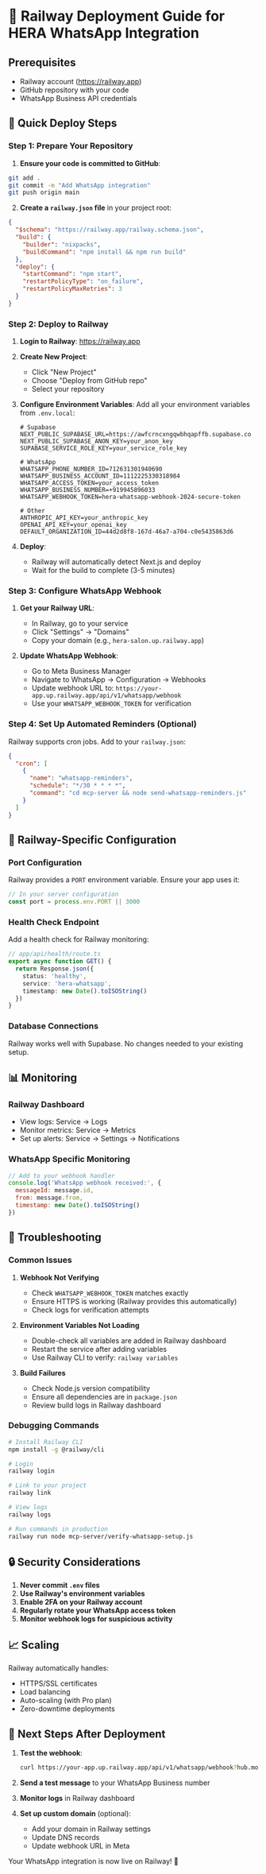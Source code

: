 # 🚂 Railway Deployment Guide for HERA WhatsApp Integration

## Prerequisites
- Railway account (https://railway.app)
- GitHub repository with your code
- WhatsApp Business API credentials

## 🚀 Quick Deploy Steps

### Step 1: Prepare Your Repository

1. **Ensure your code is committed to GitHub**:
```bash
git add .
git commit -m "Add WhatsApp integration"
git push origin main
```

2. **Create a `railway.json` file** in your project root:
```json
{
  "$schema": "https://railway.app/railway.schema.json",
  "build": {
    "builder": "nixpacks",
    "buildCommand": "npm install && npm run build"
  },
  "deploy": {
    "startCommand": "npm start",
    "restartPolicyType": "on_failure",
    "restartPolicyMaxRetries": 3
  }
}
```

### Step 2: Deploy to Railway

1. **Login to Railway**: https://railway.app

2. **Create New Project**:
   - Click "New Project"
   - Choose "Deploy from GitHub repo"
   - Select your repository

3. **Configure Environment Variables**:
   Add all your environment variables from `.env.local`:

   ```
   # Supabase
   NEXT_PUBLIC_SUPABASE_URL=https://awfcrncxngqwbhqapffb.supabase.co
   NEXT_PUBLIC_SUPABASE_ANON_KEY=your_anon_key
   SUPABASE_SERVICE_ROLE_KEY=your_service_role_key

   # WhatsApp
   WHATSAPP_PHONE_NUMBER_ID=712631301940690
   WHATSAPP_BUSINESS_ACCOUNT_ID=1112225330318984
   WHATSAPP_ACCESS_TOKEN=your_access_token
   WHATSAPP_BUSINESS_NUMBER=+919945896033
   WHATSAPP_WEBHOOK_TOKEN=hera-whatsapp-webhook-2024-secure-token

   # Other
   ANTHROPIC_API_KEY=your_anthropic_key
   OPENAI_API_KEY=your_openai_key
   DEFAULT_ORGANIZATION_ID=44d2d8f8-167d-46a7-a704-c0e5435863d6
   ```

4. **Deploy**:
   - Railway will automatically detect Next.js and deploy
   - Wait for the build to complete (3-5 minutes)

### Step 3: Configure WhatsApp Webhook

1. **Get your Railway URL**:
   - In Railway, go to your service
   - Click "Settings" → "Domains"
   - Copy your domain (e.g., `hera-salon.up.railway.app`)

2. **Update WhatsApp Webhook**:
   - Go to Meta Business Manager
   - Navigate to WhatsApp → Configuration → Webhooks
   - Update webhook URL to: `https://your-app.up.railway.app/api/v1/whatsapp/webhook`
   - Use your `WHATSAPP_WEBHOOK_TOKEN` for verification

### Step 4: Set Up Automated Reminders (Optional)

Railway supports cron jobs. Add to your `railway.json`:

```json
{
  "cron": [
    {
      "name": "whatsapp-reminders",
      "schedule": "*/30 * * * *",
      "command": "cd mcp-server && node send-whatsapp-reminders.js"
    }
  ]
}
```

## 🔧 Railway-Specific Configuration

### Port Configuration
Railway provides a `PORT` environment variable. Ensure your app uses it:

```javascript
// In your server configuration
const port = process.env.PORT || 3000
```

### Health Check Endpoint
Add a health check for Railway monitoring:

```typescript
// app/api/health/route.ts
export async function GET() {
  return Response.json({ 
    status: 'healthy',
    service: 'hera-whatsapp',
    timestamp: new Date().toISOString()
  })
}
```

### Database Connections
Railway works well with Supabase. No changes needed to your existing setup.

## 📊 Monitoring

### Railway Dashboard
- View logs: Service → Logs
- Monitor metrics: Service → Metrics
- Set up alerts: Service → Settings → Notifications

### WhatsApp Specific Monitoring
```javascript
// Add to your webhook handler
console.log('WhatsApp webhook received:', {
  messageId: message.id,
  from: message.from,
  timestamp: new Date().toISOString()
})
```

## 🚨 Troubleshooting

### Common Issues

1. **Webhook Not Verifying**
   - Check `WHATSAPP_WEBHOOK_TOKEN` matches exactly
   - Ensure HTTPS is working (Railway provides this automatically)
   - Check logs for verification attempts

2. **Environment Variables Not Loading**
   - Double-check all variables are added in Railway dashboard
   - Restart the service after adding variables
   - Use Railway CLI to verify: `railway variables`

3. **Build Failures**
   - Check Node.js version compatibility
   - Ensure all dependencies are in `package.json`
   - Review build logs in Railway dashboard

### Debugging Commands

```bash
# Install Railway CLI
npm install -g @railway/cli

# Login
railway login

# Link to your project
railway link

# View logs
railway logs

# Run commands in production
railway run node mcp-server/verify-whatsapp-setup.js
```

## 🔒 Security Considerations

1. **Never commit `.env` files**
2. **Use Railway's environment variables**
3. **Enable 2FA on your Railway account**
4. **Regularly rotate your WhatsApp access token**
5. **Monitor webhook logs for suspicious activity**

## 📈 Scaling

Railway automatically handles:
- HTTPS/SSL certificates
- Load balancing
- Auto-scaling (with Pro plan)
- Zero-downtime deployments

## 🎯 Next Steps After Deployment

1. **Test the webhook**:
   ```bash
   curl https://your-app.up.railway.app/api/v1/whatsapp/webhook?hub.mode=subscribe&hub.verify_token=your-token&hub.challenge=test
   ```

2. **Send a test message** to your WhatsApp Business number

3. **Monitor logs** in Railway dashboard

4. **Set up custom domain** (optional):
   - Add your domain in Railway settings
   - Update DNS records
   - Update webhook URL in Meta

Your WhatsApp integration is now live on Railway! 🎉